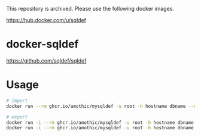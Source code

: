 This repository is archived. Please use the following docker images.

https://hub.docker.com/u/sqldef

# docker-sqldef

https://github.com/sqldef/sqldef

# Usage
```bash
# import
docker run --rm ghcr.io/amothic/mysqldef -u root -h hostname dbname --export > schema.sql

# export
docker run -i --rm ghcr.io/amothic/mysqldef -u root -h hostname dbname --dry-run < schema.sql
docker run -i --rm ghcr.io/amothic/mysqldef -u root -h hostname dbname < schema.sql
```
